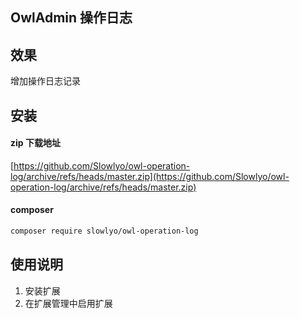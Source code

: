 ## OwlAdmin 操作日志

## 效果

增加操作日志记录

## 安装

#### zip 下载地址

[https://github.com/Slowlyo/owl-operation-log/archive/refs/heads/master.zip](https://github.com/Slowlyo/owl-operation-log/archive/refs/heads/master.zip)

#### composer

```bash
composer require slowlyo/owl-operation-log
```

## 使用说明

1. 安装扩展
2. 在扩展管理中启用扩展
